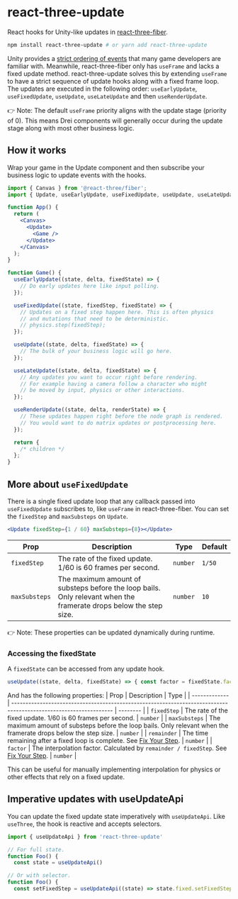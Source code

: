 # react-three-update

React hooks for Unity-like updates in [react-three-fiber](https://github.com/pmndrs/react-three-fiber).

```bash
npm install react-three-update # or yarn add react-three-update
```

Unity provides a [strict ordering of events](https://docs.unity3d.com/Manual/ExecutionOrder.html) that many game developers are familiar with. Meanwhile, react-three-fiber only has `useFrame` and lacks a fixed update method. react-three-update solves this by extending `useFrame` to have a strict sequence of update hooks along with a fixed frame loop. The updates are executed in the following order: `useEarlyUpdate`, `useFixedUpdate`, `useUpdate`, `useLateUpdate` and then `useRenderUpdate`.

👉 Note: The default `useFrame` priority aligns with the update stage (priority of 0). This means Drei components will generally occur during the update stage along with most other business logic.

## How it works

Wrap your game in the Update component and then subscribe your business logic to update events with the hooks.

```jsx
import { Canvas } from '@react-three/fiber';
import { Update, useEarlyUpdate, useFixedUpdate, useUpdate, useLateUpdate, useRenderUpdate } from 'react-three-update';

function App() {
  return (
    <Canvas>
      <Update>
        <Game />
      </Update>
    </Canvas>
  );
}

function Game() {
  useEarlyUpdate((state, delta, fixedState) => {
    // Do early updates here like input polling.
  });

  useFixedUpdate((state, fixedStep, fixedState) => {
    // Updates on a fixed step happen here. This is often physics
    // and mutations that need to be deterministic.
    // physics.step(fixedStep);
  });

  useUpdate((state, delta, fixedState) => {
    // The bulk of your business logic will go here.
  });

  useLateUpdate((state, delta, fixedState) => {
    // Any updates you want to occur right before rendering.
    // For example having a camera follow a character who might
    // be moved by input, physics or other interactions.
  });

  useRenderUpdate((state, delta, renderState) => {
    // These updates happen right before the node graph is rendered.
    // You would want to do matrix updates or postprocessing here.
  });

  return {
    /* children */
  };
}
```

## More about `useFixedUpdate`

There is a single fixed update loop that any callback passed into `useFixedUpdate` subscribes to, like `useFrame` in react-three-fiber. You can set the `fixedStep` and `maxSubsteps` on `Update`.

```jsx
<Update fixedStep={1 / 60} maxSubsteps={8}></Update>
```

| Prop          | Description                                                                                                       | Type     | Default |
| ------------- | ----------------------------------------------------------------------------------------------------------------- | -------- | ------- |
| `fixedStep`   | The rate of the fixed update. 1/60 is 60 frames per second.                                                       | `number` | `1/50`  |
| `maxSubsteps` | The maximum amount of substeps before the loop bails. Only relevant when the framerate drops below the step size. | `number` | `10`    |

👉 Note: These properties can be updated dynamically during runtime.

### Accessing the fixedState

A `fixedState` can be accessed from any update hook.

```jsx
useUpdate((state, delta, fixedState) => { const factor = fixedState.factor }
```

And has the following properties:
| Prop | Description | Type |
| ------------- | ----------------------------------------------------------------------------------------------------------------- | -------- |
| `fixedStep` | The rate of the fixed update. 1/60 is 60 frames per second. | `number` |
| `maxSubsteps` | The maximum amount of substeps before the loop bails. Only relevant when the framerate drops below the step size. | `number` |
| `remainder` | The time remaining after a fixed loop is complete. See [Fix Your Step](https://gafferongames.com/post/fix_your_timestep#the-final-touch). | `number` |
| `factor` | The interpolation factor. Calculated by `remainder / fixedStep`. See [Fix Your Step](https://gafferongames.com/post/fix_your_timestep#the-final-touch). | `number` |

This can be useful for manually implementing interpolation for physics or other effects that rely on a fixed update.

## Imperative updates with useUpdateApi

You can update the fixed update state imperatively with `useUpdateApi`. Like `useThree`, the hook is reactive and accepts selectors.

```jsx
import { useUpdateApi } from 'react-three-update'

// For full state.
function Foo() {
  const state = useUpdateApi()

// Or with selector.
function Foo() {
  const setFixedStep = useUpdateApi((state) => state.fixed.setFixedStep);
```
